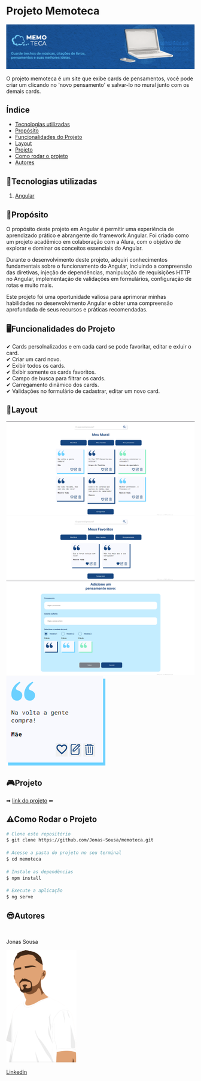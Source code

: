 # Projeto Memoteca

![fotoExemplo](./src/assets/Imagens/cabecarioREADME.png)

O projeto memoteca é um site que exibe cards de pensamentos, você pode criar um clicando no 'novo pensamento' e salvar-lo no mural junto com os demais cards.

## Índice 
- <a href="#tecnologias-utilizadas">Tecnologias utilizadas</a>
- <a href="#proposito">Propósito</a>
- <a href="#funcionalidades-do-projeto">Funcionalidades do Projeto</a>
- <a href="#layout">Layout</a>
- <a href="#projeto">Projeto</a>
- <a href="#como-rodar-o-projeto">Como rodar o projeto</a>
- <a href="#autores">Autores</a>

## 📱Tecnologias utilizadas
1. [Angular](https://angular.io/cli)

## 🎯Propósito
O propósito deste projeto em Angular é permitir uma experiência de aprendizado prático e abrangente do framework Angular. Foi criado como um projeto acadêmico em colaboração com a Alura, com o objetivo de explorar e dominar os conceitos essenciais do Angular.

Durante o desenvolvimento deste projeto, adquiri conhecimentos fundamentais sobre o funcionamento do Angular, incluindo a compreensão das diretivas, injeção de dependências, manipulação de requisições HTTP no Angular, implementação de validações em formulários, configuração de rotas e muito mais.

Este projeto foi uma oportunidade valiosa para aprimorar minhas habilidades no desenvolvimento Angular e obter uma compreensão aprofundada de seus recursos e práticas recomendadas.

## 🖥Funcionalidades do Projeto

✔ Cards persolnalizados e em cada card se pode favoritar, editar e exluir o card.<br>
✔ Criar um card novo.<br>
✔ Exibir todos os cards.<br>
✔ Exibir somente os cards favoritos.<br>
✔ Campo de busca para filtrar os cards.<br>
✔ Carregamento dinâmico dos cards.<br>
✔ Validações no formulário de cadastrar, editar um novo card.

## 🧩Layout

![fotoExemplo](./src/assets/Imagens/mural.png)
![fotoExemplo](./src/assets/Imagens/favoritos.png)
![fotoExemplo](./src/assets/Imagens/adicionarCard.png)
![fotoExemplo](./src/assets/Imagens/card.png)

## 🎮Projeto
➡  [link do projeto](https://memoteca-murex.vercel.app/listarPensamento) ⬅

## ⚠Como Rodar o Projeto
```bash
# Clone este repositório
$ git clone https://github.com/Jonas-Sousa/memoteca.git

# Acesse a pasta do projeto no seu terminal
$ cd memoteca

# Instale as dependências
$ npm install

# Execute a aplicação
$ ng serve
```
## 😎Autores 

  <br>
  <p>Jonas Sousa</p>
  <img style="height:300px" src="./src/assets/Imagens/Jonas.png"/>
  
  [Linkedin](https://www.linkedin.com/in/jonas-sousa-dev/)


